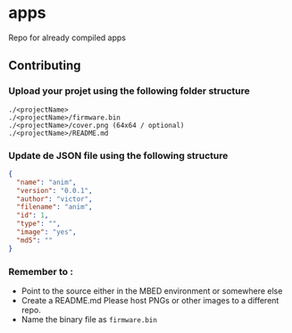 # apps

Repo for already compiled apps

## Contributing
### Upload your projet using the following folder structure
	./<projectName>
	./<projectName>/firmware.bin
	./<projectName>/cover.png (64x64 / optional)
	./<projectName>/README.md

### Update de JSON file using the following structure

```json
{
  "name": "anim",
  "version": "0.0.1",
  "author": "victor",
  "filename": "anim",
  "id": 1,
  "type": "",
  "image": "yes", 
  "md5": "" 
}
```


### Remember to :
* Point to the source either in the MBED environment or somewhere else
* Create a README.md Please host PNGs or other images to a different repo. 
* Name the binary file as `firmware.bin`
